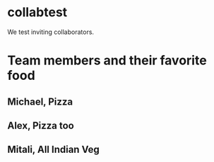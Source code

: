 # collabtest
We test inviting collaborators.

# Team members and their favorite food

## Michael, Pizza
## Alex, Pizza too
## Mitali, All Indian Veg
